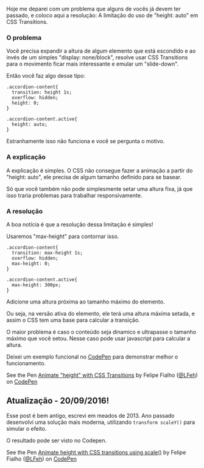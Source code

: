 Hoje me deparei com um problema que alguns de vocês já devem ter passado, e coloco aqui a resolução: A limitação do uso de "height: auto" em CSS Transitions.
 
### O problema 

Você precisa expandir a altura de algum elemento que está escondido e ao invés de um simples "display: none/block", resolve usar CSS Transitions para o movimento ficar mais interessante e emular um "slide-down".

Então você faz algo desse tipo:

````
.accordion-content{
  transition: height 1s;  
  overflow: hidden;
  height: 0;
}

.accordion-content.active{
  height: auto;
}
````

Estranhamente isso não funciona e você se pergunta o motivo.
 
### A explicação 

A explicação é simples. O CSS não consegue fazer a animação a partir do "height: auto", ele precisa de algum tamanho definido para se basear.

Só que você também não pode simplesmente setar uma altura fixa, já que isso traria problemas para trabalhar responsivamente.

### A resolução 

A boa notícia é que a resolução dessa limitação é simples!

Usaremos "max-height" para contornar isso.

````
.accordion-content{
  transition: max-height 1s;  
  overflow: hidden;
  max-height: 0;
}

.accordion-content.active{
  max-height: 300px;
}
````

Adicione uma altura próxima ao tamanho máximo do elemento.

Ou seja, na versão ativa do elemento, ele terá uma altura máxima setada, e assim o CSS tem uma base para calcular a transição.

O maior problema é caso o conteúdo seja dinamico e ultrapasse o tamanho máximo que você setou. Nesse caso pode usar javascript para calcular a altura.

Deixei um exemplo funcional no <a href="http://codepen.io/LFeh/pen/ICkwe">CodePen</a> para demonstrar melhor o funcionamento.

<p data-height="368" data-theme-id="0" data-slug-hash="ICkwe" data-user="LFeh" data-default-tab="result" class='codepen'>See the Pen <a href='http://codepen.io/LFeh/pen/ICkwe'>Animate "height" with CSS Transitions</a> by Felipe Fialho (<a href='http://codepen.io/LFeh'>@LFeh</a>) on <a href='http://codepen.io'>CodePen</a>
<script async src="//codepen.io/assets/embed/ei.js"></script>

## Atualização - 20/09/2016!

Esse post é bem antigo, escrevi em meados de 2013. Ano passado desenvolvi uma solução mais moderna, utilizando `transform scaleY()` para simular o efeito. 

O resultado pode ser visto no Codepen.

<p data-height="650" data-theme-id="0" data-slug-hash="LkOXBA" data-user="LFeh" data-default-tab="result" class='codepen'>See the Pen <a href='http://codepen.io/LFeh/pen/LkOXBA'>Animate height with CSS transitions using scale()</a> by Felipe Fialho (<a href='http://codepen.io/LFeh'>@LFeh</a>) on <a href='http://codepen.io'>CodePen</a>
<script async src="//codepen.io/assets/embed/ei.js"></script>